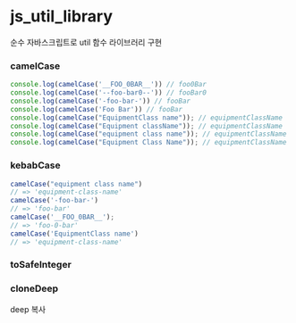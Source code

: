 # js_util_library

순수 자바스크립트로 util 함수 라이브러리 구현
### camelCase

```js
console.log(camelCase('__FOO_0BAR__')) // foo0Bar
console.log(camelCase('--foo-bar0--')) // fooBar0
console.log(camelCase('-foo-bar-')) // fooBar
console.log(camelCase('Foo Bar')) // fooBar
console.log(camelCase("EquipmentClass name")); // equipmentClassName
console.log(camelCase("Equipment className")); // equipmentClassName
console.log(camelCase("equipment class name")); // equipmentClassName
console.log(camelCase("Equipment Class Name")); // equipmentClassName
```

### kebabCase

```js
camelCase("equipment class name")
// => 'equipment-class-name'
camelCase('-foo-bar-')
// => 'foo-bar'
camelCase('__FOO_0BAR__');
// => 'foo-0-bar'
camelCase('EquipmentClass name')
// => 'equipment-class-name'
```

### toSafeInteger


### cloneDeep
deep 복사

